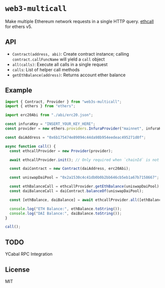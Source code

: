# `web3-multicall`

Make multiple Ethereum network requests in a single HTTP query. [ethcall](https://github.com/Destiner/ethcall) for ethers v5.

## API

- `Contract(address, abi)`: Create contract instance; calling `contract.callFuncName` will yield a `call` object
- `all(calls)`: Execute all calls in a single request
- `calls`: List of helper call methods
- `getEthBalance(address)`: Returns account ether balance

## Example

```ts
import { Contract, Provider } from "web3s-multicall";
import { ethers } from "ethers";

import erc20Abi from "./abi/erc20.json";

const infuraKey = "INSERT_YOUR_KEY_HERE";
const provider = new ethers.providers.InfuraProvider("mainnet", infuraKey);

const daiAddress = "0x6b175474e89094c44da98b954eedeac495271d0f";

async function call() {
  const ethcallProvider = new Provider(provider);

  await ethcallProvider.init(); // Only required when `chainId` is not provided in the `Provider` constructor

  const daiContract = new Contract(daiAddress, erc20Abi);

  const uniswapDaiPool = "0x2a1530c4c41db0b0b2bb646cb5eb1a67b7158667";

  const ethBalanceCall = ethcallProvider.getEthBalance(uniswapDaiPool);
  const daiBalanceCall = daiContract.balanceOf(uniswapDaiPool);

  const [ethBalance, daiBalance] = await ethcallProvider.all([ethBalanceCall, daiBalanceCall]);

  console.log("ETH Balance:", ethBalance.toString());
  console.log("DAI Balance:", daiBalance.toString());
}

call();
```

## TODO

YCabal RPC Integration

## License 

MIT
